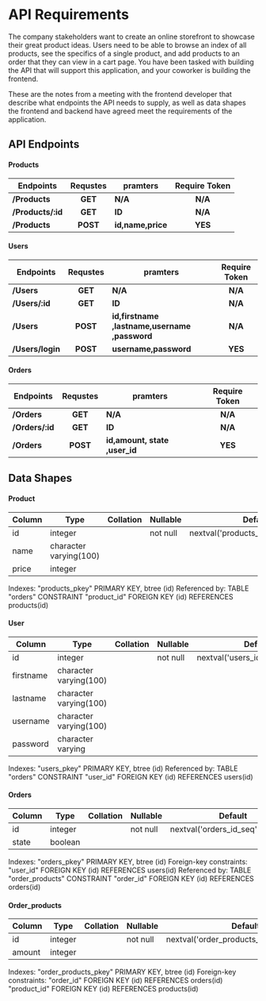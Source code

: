 # API Requirements

The company stakeholders want to create an online storefront to showcase their great product ideas. Users need to be able to browse an index of all products, see the specifics of a single product, and add products to an order that they can view in a cart page. You have been tasked with building the API that will support this application, and your coworker is building the frontend.

These are the notes from a meeting with the frontend developer that describe what endpoints the API needs to supply, as well as data shapes the frontend and backend have agreed meet the requirements of the application.

## API Endpoints

#### Products

| Endpoints         | Requstes | pramters          | Require Token |
| ----------------- | :------: | ----------------- | :-----------: |
| **/Products**     | **GET**  | **N/A**           |    **N/A**    |
| **/Products/:id** | **GET**  | **ID**            |    **N/A**    |
| **/Products**     | **POST** | **id,name,price** |    **YES**    |

#### Users

| Endpoints        | Requstes | pramters                                      | Require Token |
| ---------------- | :------: | --------------------------------------------- | :-----------: |
| **/Users**       | **GET**  | **N/A**                                       |    **N/A**    |
| **/Users/:id**   | **GET**  | **ID**                                        |    **N/A**    |
| **/Users**       | **POST** | **id,firstname ,lastname,username ,password** |    **N/A**    |
| **/Users/login** | **POST** | **username,password**                         |    **YES**    |

#### Orders

| Endpoints       | Requstes | pramters                      | Require Token |
| --------------- | :------: | ----------------------------- | :-----------: |
| **/Orders**     | **GET**  | **N/A**                       |    **N/A**    |
| **/Orders/:id** | **GET**  | **ID**                        |    **N/A**    |
| **/Orders**     | **POST** | **id,amount, state ,user_id** |    **YES**    |

## Data Shapes

#### Product

| Column | Type                   | Collation | Nullable | Default                              |
| ------ | ---------------------- | --------- | -------- | ------------------------------------ |
| id     | integer                |           | not null | nextval('products_id_seq'::regclass) |
| name   | character varying(100) |           |          |
| price  | integer                |           |          |

Indexes:
"products_pkey" PRIMARY KEY, btree (id)
Referenced by:
TABLE "orders" CONSTRAINT "product_id" FOREIGN KEY (id) REFERENCES products(id)

#### User

| Column    | Type                   | Collation | Nullable | Default                           |
| --------- | ---------------------- | --------- | -------- | --------------------------------- |
| id        | integer                |           | not null | nextval('users_id_seq'::regclass) |
| firstname | character varying(100) |           |          |
| lastname  | character varying(100) |           |          |
| username  | character varying(100) |           |          |
| password  | character varying      |           |          |

Indexes:
"users_pkey" PRIMARY KEY, btree (id)
Referenced by:
TABLE "orders" CONSTRAINT "user_id" FOREIGN KEY (id) REFERENCES users(id)

#### Orders

| Column | Type    | Collation | Nullable | Default                            |
| ------ | ------- | --------- | -------- | ---------------------------------- |
| id     | integer |           | not null | nextval('orders_id_seq'::regclass) |
| state  | boolean |           |          |

Indexes:
"orders_pkey" PRIMARY KEY, btree (id)
Foreign-key constraints:
"user_id" FOREIGN KEY (id) REFERENCES users(id)
Referenced by:
TABLE "order_products" CONSTRAINT "order_id" FOREIGN KEY (id) REFERENCES orders(id)

#### Order_products

| Column | Type    | Collation | Nullable | Default                                    |
| ------ | ------- | --------- | -------- | ------------------------------------------ |
| id     | integer |           | not null | nextval('order_products_id_seq'::regclass) |
| amount | integer |           |          |

Indexes:
"order_products_pkey" PRIMARY KEY, btree (id)
Foreign-key constraints:
"order_id" FOREIGN KEY (id) REFERENCES orders(id)
"product_id" FOREIGN KEY (id) REFERENCES products(id)
